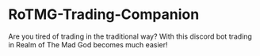 # RoTMG-Trading-Companion
Are you tired of trading in the traditional way? With this discord bot trading in Realm of The Mad God becomes much easier!
